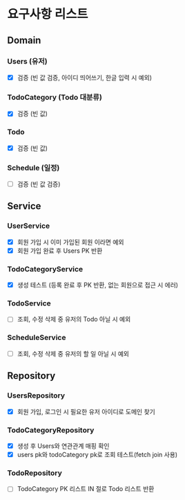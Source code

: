 # 요구사항 리스트  

## Domain

### Users (유저)
- [x] 검증 (빈 값 검증, 아이디 띄어쓰기, 한글 입력 시 예외)

### TodoCategory (Todo 대분류)
- [X] 검증 (빈 값)

### Todo 
- [x] 검증 (빈 값)


### Schedule (일정)
- [ ] 검증 (빈 값 검증)

## Service

### UserService
- [X] 회원 가입 시 이미 가입된 회원 이라면 예외
- [X] 회원 가입 완료 후 Users PK 반환 

### TodoCategoryService
- [X] 생성 테스트 (등록 완료 후 PK 반환, 없는 회원으로 접근 시 에러)

### TodoService
- [ ] 조회, 수정 삭제 중 유저의 Todo 아닐 시 예외


### ScheduleService
- [ ] 조회, 수정 삭제 중 유저의 할 일 아닐 시 예외

## Repository

### UsersRepository
- [X] 회원 가입, 로그인 시 필요한 유저 아이디로 도메인 찾기

### TodoCategoryRepository
- [X] 생성 후 Users와 연관관계 매핑 확인
- [X] users pk와 todoCategory pk로 조회 테스트(fetch join 사용)

### TodoRepository
- [ ] TodoCategory PK 리스트 IN 절로 Todo 리스트 반환

